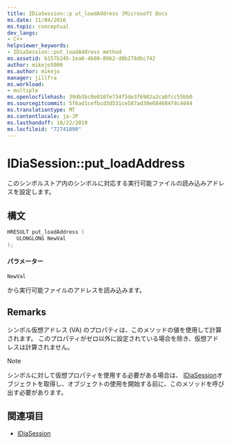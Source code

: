 ```yaml
---
title: IDiaSession::p ut_loadAddress |Microsoft Docs
ms.date: 11/04/2016
ms.topic: conceptual
dev_langs:
- C++
helpviewer_keywords:
- IDiaSession::put_loadAddress method
ms.assetid: b157b245-1ea0-4b80-8962-d8b278dbc742
author: mikejo5000
ms.author: mikejo
manager: jillfra
ms.workload:
- multiple
ms.openlocfilehash: 39db3bc0e0107e734f5de3f6902a2ca0fcc55bb0
ms.sourcegitcommit: 5f6ad1cefbcd3d531ce587ad30e684684f4c4d44
ms.translationtype: MT
ms.contentlocale: ja-JP
ms.lasthandoff: 10/22/2019
ms.locfileid: "72741890"
---
```

# <a name="idiasessionput_loadaddress"></a>IDiaSession::put_loadAddress
このシンボルストア内のシンボルに対応する実行可能ファイルの読み込みアドレスを設定します。

## <a name="syntax"></a>構文

```C++
HRESULT put_loadAddress ( 
   ULONGLONG NewVal
);
```

#### <a name="parameters"></a>パラメーター
 `NewVal`

から実行可能ファイルのアドレスを読み込みます。

## <a name="remarks"></a>Remarks
 シンボル仮想アドレス (VA) のプロパティは、このメソッドの値を使用して計算されます。 このプロパティがゼロ以外に設定されている場合を除き、仮想アドレスは計算されません。

> [!NOTE]
> シンボルに対して仮想プロパティを使用する必要がある場合は、 [IDiaSession](../../debugger/debug-interface-access/idiasession.md)オブジェクトを取得し、オブジェクトの使用を開始する前に、このメソッドを呼び出す必要があります。

## <a name="see-also"></a>関連項目
- [IDiaSession](../../debugger/debug-interface-access/idiasession.md)